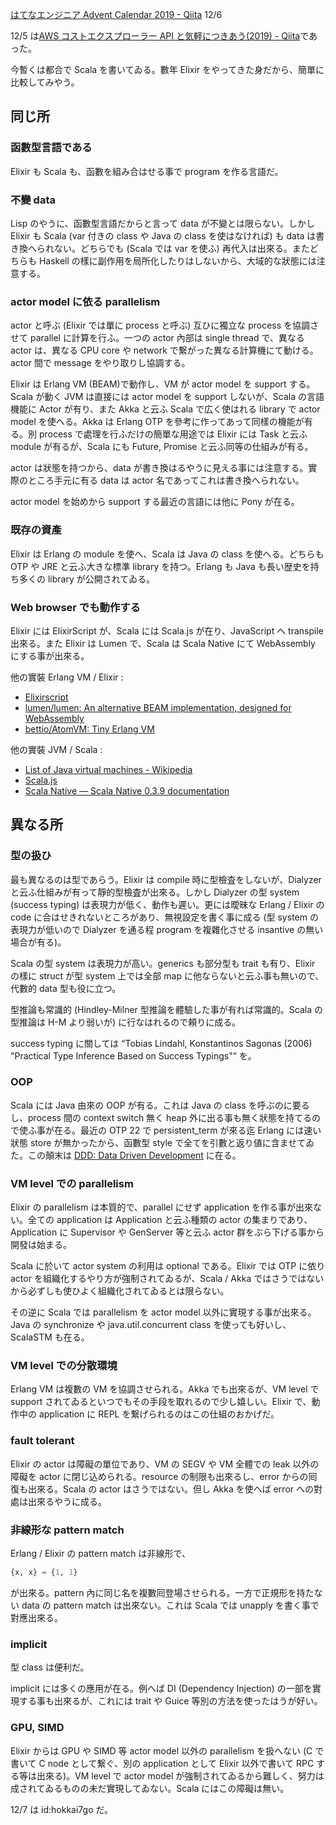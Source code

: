 <!--
{"id":"26006613476889014","title":"Elixir をやってきた者が Scala を暫くやってみて同じ所と違ふ所を舉げる","categories":["Programming","Elixir","Scala"],"draft":"no"}
-->

[はてなエンジニア Advent Calendar 2019 - Qiita](https://qiita.com/advent-calendar/2019/hatena) 12/6

12/5 は[AWS コストエクスプローラー API と気軽につきあう(2019) - Qiita](https://qiita.com/ma2saka/items/a59e03c53305e52b5477)であった。

今暫くは都合で Scala を書いてゐる。數年 Elixir をやってきた身だから、簡單に比較してみやう。

## 同じ所

### 函數型言語である

Elixir も Scala も、函數を組み合はせる事で program を作る言語だ。

### 不變 data

Lisp のやうに、函數型言語だからと言って data が不變とは限らない。しかし Elixir も Scala (var 付きの class や Java の class を使はなければ) も data は書き換へられない。どちらでも (Scala では var を使ふ) 再代入は出來る。またどちらも Haskell の樣に副作用を局所化したりはしないから、大域的な狀態には注意する。

### actor model に依る parallelism

actor と呼ぶ (Elixir では單に process と呼ぶ) 互ひに獨立な process を協調させて parallel に計算を行ふ。一つの actor 內部は single thread で、異なる actor は、異なる CPU core や network で繋がった異なる計算機にて動ける。actor 間で message をやり取りし協調する。

Elixir は Erlang VM (BEAM)で動作し、VM が actor model を support する。Scala が動く JVM は直接には actor model を support しないが、Scala の言語機能に Actor が有り、また Akka と云ふ Scala で広く使はれる library で actor model を使へる。Akka は Erlang OTP を參考に作ってあって同樣の機能が有る。別 process で處理を行ふだけの簡單な用途では Elixir には Task と云ふ module が有るが、Scala にも Future, Promise と云ふ同等の仕組みが有る。

actor は狀態を持つから、data が書き換はるやうに見える事には注意する。實際のところ手元に有る data は actor 名であってこれは書き換へられない。

actor model を始めから support する最近の言語には他に Pony が在る。

### 既存の資產

Elixir は Erlang の module を使へ、Scala は Java の class を使へる。どちらも OTP や JRE と云ふ大きな標準 library を持つ。Erlang も Java も長い歴史を持ち多くの library が公開されてゐる。

### Web browser でも動作する

Elixir には ElixirScript が、Scala には Scala.js が在り、JavaScript へ transpile 出來る。また Elixir は Lumen で、Scala は Scala Native にて WebAssembly にする事が出來る。

他の實裝 Erlang VM / Elixir :

- [Elixirscript](https://elixirscript.github.io/)
- [lumen/lumen: An alternative BEAM implementation, designed for WebAssembly](https://github.com/lumen/lumen)
- [bettio/AtomVM: Tiny Erlang VM](https://github.com/bettio/AtomVM)

他の實裝 JVM / Scala :

- [List of Java virtual machines - Wikipedia](https://en.wikipedia.org/wiki/List_of_Java_virtual_machines)
- [Scala.js](https://www.scala-js.org/)
- [Scala Native — Scala Native 0.3.9 documentation](https://scala-native.readthedocs.io/)

## 異なる所

### 型の扱ひ

最も異なるのは型であらう。Elixir は compile 時に型檢査をしないが、Dialyzer と云ふ仕組みが有って靜的型檢査が出來る。しかし Dialyzer の型 system (success typing) は表現力が低く、動作も遲い。更には曖昧な Erlang / Elixir の code に合はせきれないところがあり、無視設定を書く事に成る (型 system の表現力が低いので Dialyzer を通る程 program を複雜化させる insantive の無い場合が有る)。

Scala の型 system は表現力が高い。generics も部分型も trait も有り、Elixir の樣に struct が型 system 上では全部 map に他ならないと云ふ事も無いので、代數的 data 型も役に立つ。

型推論も常識的 (Hindley-Milner 型推論を體驗した事が有れば常識的。Scala の型推論は H-M より弱いが) に行なはれるので頼りに成る。

success typing に關しては <q>Tobias Lindahl, Konstantinos Sagonas (2006) "Practical Type Inference Based on Success Typings"</q> を。

### OOP

Scala には Java 由來の OOP が有る。これは Java の class を呼ぶのに要るし、process 間の context switch 無く heap 外に出る事も無く狀態を持てるので使ふ事が在る。最近の OTP 22 で persistent_term が來る迄 Erlang には速い狀態 store が無かったから、函數型 style で全てを引數と返り値に含ませてゐた。この顛末は [DDD: Data Driven Development](https://speakerdeck.com/ne_sachirou/ddd-data-driven-development) に在る。

<script async class="speakerdeck-embed" data-id="ac7e5f6e7fe14c3a862a4b567fad532a" data-ratio="1.77777777777778" src="//speakerdeck.com/assets/embed.js"></script>

### VM level での parallelism

Elixir の parallelism は本質的で、parallel にせず application を作る事が出來ない。全ての application は Application と云ふ種類の actor の集まりであり、Application に Supervisor や GenServer 等と云ふ actor 群をぶら下げる事から開發は始まる。

Scala に於いて actor system の利用は optional である。Elixir では OTP に依り actor を組織化するやり方が強制されてゐるが、Scala / Akka ではさうではないから必ずしも使ひよく組織化されてゐるとは限らない。

その逆に Scala では parallelism を actor model 以外に實現する事が出來る。Java の synchronize や java.util.concurrent class を使っても好いし、ScalaSTM も在る。

### VM level での分散環境

Erlang VM は複數の VM を協調させられる。Akka でも出來るが、VM level で support されてゐるといつでもその手段を取れるので少し嬉しい。Elixir で、動作中の application に REPL を繋げられるのはこの仕組のおかげだ。

### fault tolerant

Elixir の actor は障礙の單位であり、VM の SEGV や VM 全體での leak 以外の障礙を actor に閉じ込められる。resource の制限も出來るし、error からの囘復も出來る。Scala の actor はさうではない。但し Akka を使へば error への對處は出來るやうに成る。

### 非線形な pattern match

Erlang / Elixir の pattern match は非線形で、

```elixir
{x, x} = {1, 1}
```

が出來る。pattern 內に同じ名を複數囘登場させられる。一方で正規形を持たない data の pattern match は出來ない。これは Scala では unapply を書く事で對應出來る。

### implicit

型 class は便利だ。

implicit には多くの應用が在る。例へば DI (Dependency Injection) の一部を實現する事も出來るが、これには trait や Guice 等別の方法を使ったはうが好い。

### GPU, SIMD

Elixir からは GPU や SIMD 等 actor model 以外の parallelism を扱へない (C で書いて C node として繋ぐ、別の application として Elixir 以外で書いて RPC する等は出來る)。VM level で actor model が強制されてゐるから難しく、努力は成されてゐるものの未だ實現してゐない。Scala にはこの障礙は無い。

12/7 は id:hokkai7go だ。

